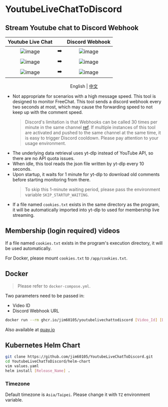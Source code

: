 # YoutubeLiveChatToDiscord

## Stream Youtube chat to Discord Webhook

|                                                Youtube Live Chat                                                |     |                                                 Discord Webhook                                                 |
| :-------------------------------------------------------------------------------------------------------------: | :-: | :-------------------------------------------------------------------------------------------------------------: |
| ![image](https://user-images.githubusercontent.com/16995691/151545455-af26cbe6-0942-464a-b15e-76ca67dfa142.png) | ➡️  | ![image](https://user-images.githubusercontent.com/16995691/151438025-d0c4a2de-6845-4d64-93db-89afb2f98e45.png) |
| ![image](https://user-images.githubusercontent.com/16995691/151545035-0dfc65e3-41a4-4342-b0c4-178b53a077d6.png) | ➡️  | ![image](https://user-images.githubusercontent.com/16995691/151545242-651cdbd1-ae8c-4a47-acda-7b9a3b4f59ba.png) |
| ![image](https://user-images.githubusercontent.com/16995691/151663570-999a5c8c-a336-407e-906a-56399530417b.png) | ➡️  | ![image](https://user-images.githubusercontent.com/16995691/151663574-dc5abbc2-cb5d-4e40-a4ce-bfc39f2a7029.png) |

<p align="center">
  <span>English</span> |
  <a href="https://github.com/jim60105/YoutubeLiveChatToDiscord/blob/master/README.zh.md">
    中文
  </a>
</p>

- Not appropriate for scenarios with a high message speed. This tool is designed to monitor FreeChat.
  This tool sends a discord webhook every two seconds at most, which may cause the forwarding speed to not keep up with the comment speed.
  > Discord's limitation is that Webhooks can be called 30 times per minute in the same channel [ref](https://twitter.com/lolpython/status/967621046277820416).
  > If multiple instances of this tool are activated and pushed to the same channel at the same time, it is easy to trigger Discord cooldown. Please pay attention to your usage environment.
- The underlying data retrieval uses yt-dlp instead of YouTube API, so there are no API quota issues.
- When idle, this tool reads the json file written by yt-dlp every 10 seconds.
- Upon startup, it waits for 1 minute for yt-dlp to download old comments before starting monitoring from there.
  > To skip this 1-minute waiting period, please pass the environment variable `SKIP_STARTUP_WAITING`.
- If a file named `cookies.txt` exists in the same directory as the program, it will be automatically imported into yt-dlp to used for membership live streaming.

## Membership (login required) videos

If a file named `cookies.txt` exists in the program's execution directory, it will be used automatically.

For Docker, please mount `cookies.txt` to `/app/cookies.txt`.

## Docker

> Please refer to `docker-compose.yml`.

Two parameters need to be passed in:

- Video ID
- Discord Webhook URL

```sh
docker run --rm ghcr.io/jim60105/youtubelivechattodiscord [Video_Id] [Discord_Webhook_Url]
```

Also available at [quay.io](https://quay.io/jim60105/youtubelivechattodiscord)

## Kubernetes Helm Chart

```sh
git clone https://github.com/jim60105/YoutubeLiveChatToDiscord.git
cd YoutubeLiveChatToDiscord/helm-chart
vim values.yaml
helm install [Release_Name] .
```

### Timezone

Default timezone is `Asia/Taipei`. Please change it with `TZ` environment variable.
